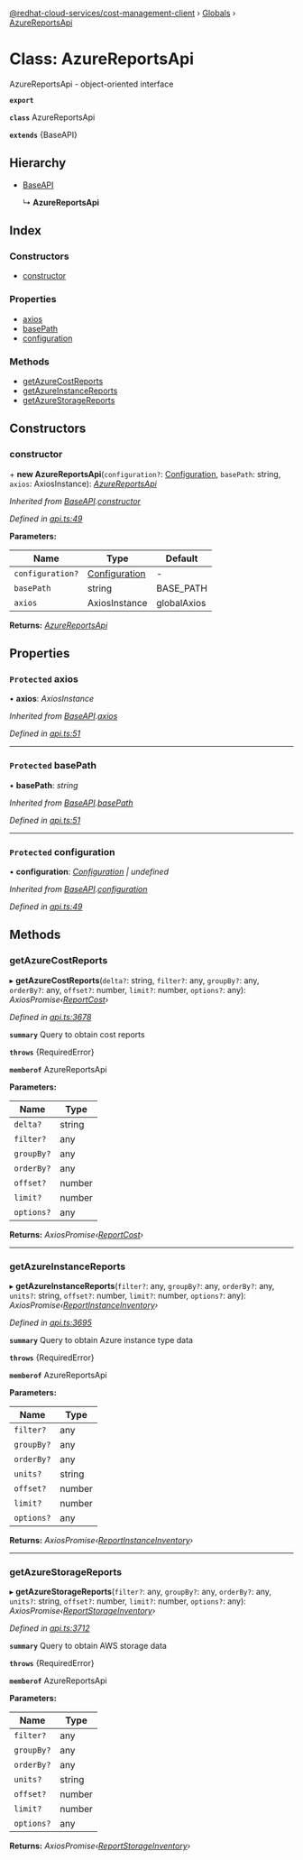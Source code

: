 [@redhat-cloud-services/cost-management-client](../README.md) › [Globals](../globals.md) › [AzureReportsApi](azurereportsapi.md)

# Class: AzureReportsApi

AzureReportsApi - object-oriented interface

**`export`** 

**`class`** AzureReportsApi

**`extends`** {BaseAPI}

## Hierarchy

* [BaseAPI](baseapi.md)

  ↳ **AzureReportsApi**

## Index

### Constructors

* [constructor](azurereportsapi.md#constructor)

### Properties

* [axios](azurereportsapi.md#protected-axios)
* [basePath](azurereportsapi.md#protected-basepath)
* [configuration](azurereportsapi.md#protected-configuration)

### Methods

* [getAzureCostReports](azurereportsapi.md#getazurecostreports)
* [getAzureInstanceReports](azurereportsapi.md#getazureinstancereports)
* [getAzureStorageReports](azurereportsapi.md#getazurestoragereports)

## Constructors

###  constructor

\+ **new AzureReportsApi**(`configuration?`: [Configuration](configuration.md), `basePath`: string, `axios`: AxiosInstance): *[AzureReportsApi](azurereportsapi.md)*

*Inherited from [BaseAPI](baseapi.md).[constructor](baseapi.md#constructor)*

*Defined in [api.ts:49](https://github.com/RedHatInsights/javascript-clients/blob/master/packages/cost-management/api.ts#L49)*

**Parameters:**

Name | Type | Default |
------ | ------ | ------ |
`configuration?` | [Configuration](configuration.md) | - |
`basePath` | string |  BASE_PATH |
`axios` | AxiosInstance |  globalAxios |

**Returns:** *[AzureReportsApi](azurereportsapi.md)*

## Properties

### `Protected` axios

• **axios**: *AxiosInstance*

*Inherited from [BaseAPI](baseapi.md).[axios](baseapi.md#protected-axios)*

*Defined in [api.ts:51](https://github.com/RedHatInsights/javascript-clients/blob/master/packages/cost-management/api.ts#L51)*

___

### `Protected` basePath

• **basePath**: *string*

*Inherited from [BaseAPI](baseapi.md).[basePath](baseapi.md#protected-basepath)*

*Defined in [api.ts:51](https://github.com/RedHatInsights/javascript-clients/blob/master/packages/cost-management/api.ts#L51)*

___

### `Protected` configuration

• **configuration**: *[Configuration](configuration.md) | undefined*

*Inherited from [BaseAPI](baseapi.md).[configuration](baseapi.md#protected-configuration)*

*Defined in [api.ts:49](https://github.com/RedHatInsights/javascript-clients/blob/master/packages/cost-management/api.ts#L49)*

## Methods

###  getAzureCostReports

▸ **getAzureCostReports**(`delta?`: string, `filter?`: any, `groupBy?`: any, `orderBy?`: any, `offset?`: number, `limit?`: number, `options?`: any): *AxiosPromise‹[ReportCost](../interfaces/reportcost.md)›*

*Defined in [api.ts:3678](https://github.com/RedHatInsights/javascript-clients/blob/master/packages/cost-management/api.ts#L3678)*

**`summary`** Query to obtain cost reports

**`throws`** {RequiredError}

**`memberof`** AzureReportsApi

**Parameters:**

Name | Type |
------ | ------ |
`delta?` | string |
`filter?` | any |
`groupBy?` | any |
`orderBy?` | any |
`offset?` | number |
`limit?` | number |
`options?` | any |

**Returns:** *AxiosPromise‹[ReportCost](../interfaces/reportcost.md)›*

___

###  getAzureInstanceReports

▸ **getAzureInstanceReports**(`filter?`: any, `groupBy?`: any, `orderBy?`: any, `units?`: string, `offset?`: number, `limit?`: number, `options?`: any): *AxiosPromise‹[ReportInstanceInventory](../interfaces/reportinstanceinventory.md)›*

*Defined in [api.ts:3695](https://github.com/RedHatInsights/javascript-clients/blob/master/packages/cost-management/api.ts#L3695)*

**`summary`** Query to obtain Azure instance type data

**`throws`** {RequiredError}

**`memberof`** AzureReportsApi

**Parameters:**

Name | Type |
------ | ------ |
`filter?` | any |
`groupBy?` | any |
`orderBy?` | any |
`units?` | string |
`offset?` | number |
`limit?` | number |
`options?` | any |

**Returns:** *AxiosPromise‹[ReportInstanceInventory](../interfaces/reportinstanceinventory.md)›*

___

###  getAzureStorageReports

▸ **getAzureStorageReports**(`filter?`: any, `groupBy?`: any, `orderBy?`: any, `units?`: string, `offset?`: number, `limit?`: number, `options?`: any): *AxiosPromise‹[ReportStorageInventory](../interfaces/reportstorageinventory.md)›*

*Defined in [api.ts:3712](https://github.com/RedHatInsights/javascript-clients/blob/master/packages/cost-management/api.ts#L3712)*

**`summary`** Query to obtain AWS storage data

**`throws`** {RequiredError}

**`memberof`** AzureReportsApi

**Parameters:**

Name | Type |
------ | ------ |
`filter?` | any |
`groupBy?` | any |
`orderBy?` | any |
`units?` | string |
`offset?` | number |
`limit?` | number |
`options?` | any |

**Returns:** *AxiosPromise‹[ReportStorageInventory](../interfaces/reportstorageinventory.md)›*
